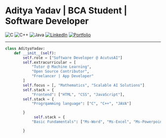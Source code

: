 #              Aditya Yadav | BCA Student | Software Developer 
![C](https://img.shields.io/badge/C-00599C?style=for-the-badge&logo=c&logoColor=white)
![C++](https://img.shields.io/badge/C++-00599C?style=for-the-badge&logo=c%2B%2B&logoColor=white)
![Java](https://img.shields.io/badge/Java-ED8B00?style=for-the-badge&logo=openjdk&logoColor=white)
[![LinkedIn](https://img.shields.io/badge/LinkedIn-blue?style=for-the-badge&logo=linkedin)](https://www.linkedin.com/in/aditya-yadav-42bb12373)
[![Portfolio](https://img.shields.io/badge/Portfolio-orange?style=for-the-badge&logo=firefox)]( https://adityayadav-codes.github.io/My-Portfolio/)

---

```python
class AdityaYadav:
    def __init__(self):
        self.role = ["Software Developer @ AcutusAI"]
        self.extracurricular = [
            "Tutor @ Machine Learning",
            "Open Source Contributor",
            "Freelancer | App Developer"
        ]
        self.focus = [, "Mathematics", "Scalable AI Solutions"]
        self.stack = {
            "Frontend": ["HTML", "CSS", "JavaScript"],
        self.stack = {
            "Progrqamming language": ["C", "C++", "JAVA"]

        }
             self.stack = {
            "Basic Fundamentals": ["Ms-Word", "Ms-Excel", "Ms-Powerpoint"]

        }
